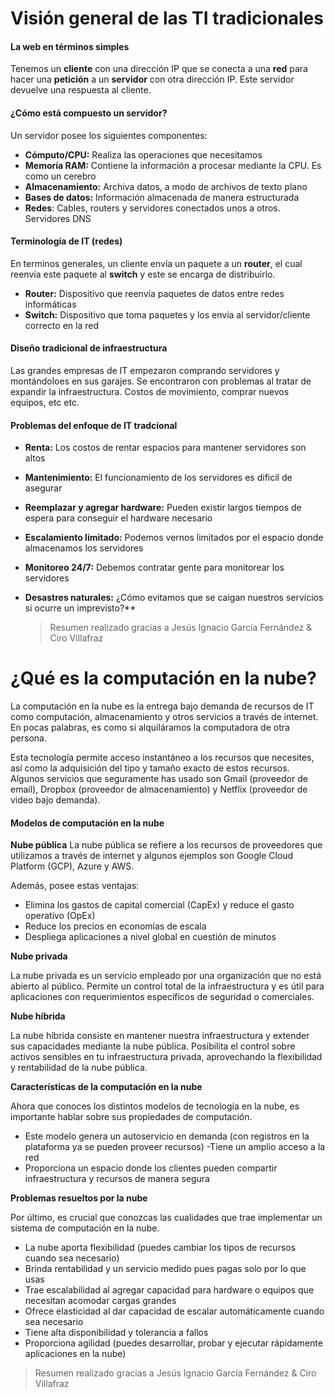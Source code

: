 # Visión general de las TI tradicionales

#### La web en términos simples

Tenemos un **cliente** con una dirección IP que se conecta a una **red** 
para hacer una **petición** a un **servidor** con otra dirección IP. Este servidor
devuelve una respuesta al cliente. 

#### ¿Cómo está compuesto un servidor?

Un servidor posee los siguientes  componentes: 

- **Cómputo/CPU:** Realiza las operaciones que necesitamos
- **Memoría RAM:** Contiene la información a procesar mediante
  la CPU. Es como un cerebro
- **Almacenamiento:** Archiva datos, a modo de archivos de texto plano 
- **Bases de datos:** Información almacenada de manera estructurada
- **Redes**: Cables, routers y servidores conectados unos a otros. Servidores DNS

#### Terminología de IT (redes) 

En terminos generales, un cliente envía un paquete a un **router**, el cual 
reenvía este paquete al **switch** y este se encarga de distribuirlo. 

- **Router:** Dispositivo que reenvía paquetes de datos entre redes informáticas
- **Switch:** Dispositivo que toma paquetes y los envía al servidor/cliente correcto
  en la red
  
 
#### Diseño tradicional de infraestructura 

Las grandes empresas de IT empezaron comprando servidores y montándoloes en sus garajes. 
Se encontraron con problemas al tratar de expandir la infraestructura. Costos de movimiento, 
comprar nuevos equipos, etc etc. 

#### Problemas del enfoque de IT tradcional 

- **Renta:** Los costos de rentar espacios para mantener servidores son altos
- **Mantenimiento:** El funcionamiento de los servidores es dificil de asegurar
- **Reemplazar y agregar hardware:** Pueden existir largos tiempos de espera para 
  conseguir el hardware necesario
- **Escalamiento limitado:** Podemos vernos limitados por el espacio donde almacenamos 
  los servidores
- **Monitoreo 24/7:** Debemos contratar gente para monitorear los servidores
- **Desastres naturales:** ¿Cómo evitamos que se caigan nuestros servicios si ocurre un
  imprevisto?**
  
  > Resumen realizado gracias a Jesús Ignacio García Fernández & Ciro Villafraz

# ¿Qué es la computación en la nube?

La computación en la nube es la entrega bajo demanda de recursos de IT como computación,
almacenamiento y otros servicios a través de internet. En pocas palabras, es como si
alquiláramos la computadora de otra persona.

Esta tecnología permite acceso instantáneo a los recursos que necesites, así como la
adquisición del tipo y tamaño exacto de estos recursos. Algunos servicios que seguramente
has usado son Gmail (proveedor de email), Dropbox (proveedor de almacenamiento)
y Netflix (proveedor de video bajo demanda).

#### Modelos de computación en la nube

**Nube pública**
La nube pública se refiere a los recursos de proveedores que utilizamos a través de
internet y algunos ejemplos son Google Cloud Platform (GCP), Azure y AWS.

Además, posee estas ventajas:

- Elimina los gastos de capital comercial (CapEx) y reduce el gasto operativo (OpEx)
- Reduce los precios en economías de escala
- Despliega aplicaciones a nivel global en cuestión de minutos

**Nube privada**

La nube privada es un servicio empleado por una organización que no está abierto al público.
Permite un control total de la infraestructura y es útil para aplicaciones con requerimientos
específicos de seguridad o comerciales.

**Nube híbrida**

La nube híbrida consiste en mantener nuestra infraestructura y extender sus capacidades mediante
la nube pública. Posibilita el control sobre activos sensibles en tu infraestructura privada,
aprovechando la flexibilidad y rentabilidad de la nube pública.

**Características de la computación en la nube**

Ahora que conoces los distintos modelos de tecnología en la nube, es importante hablar
sobre sus propiedades de computación.

- Este modelo genera un autoservicio en demanda (con registros en la plataforma ya se pueden proveer recursos)
-Tiene un amplio acceso a la red
- Proporciona un espacio donde los clientes pueden compartir infraestructura y recursos de manera segura

**Problemas resueltos por la nube**

Por último, es crucial que conozcas las cualidades que trae implementar un sistema de computación en la nube.

- La nube aporta flexibilidad (puedes cambiar los tipos de recursos cuando sea necesario)
- Brinda rentabilidad y un servicio medido pues pagas solo por lo que usas
- Trae escalabilidad al agregar capacidad para hardware o equipos que necesitan acomodar cargas grandes
- Ofrece elasticidad al dar capacidad de escalar automáticamente cuando sea necesario
- Tiene alta disponibilidad y tolerancia a fallos
- Proporciona agilidad (puedes desarrollar, probar y ejecutar rápidamente aplicaciones en la nube)

> Resumen realizado gracias a Jesús Ignacio García Fernández & Ciro Villafraz


